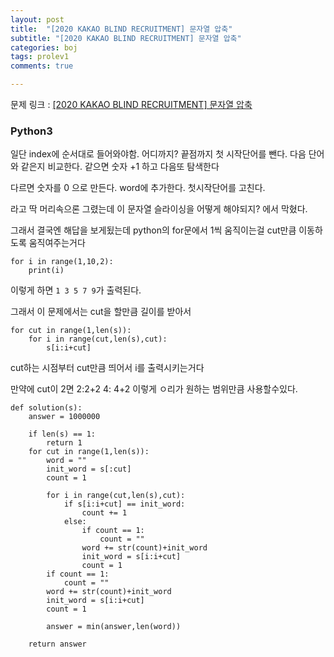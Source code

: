 ```yaml
---
layout: post
title:  "[2020 KAKAO BLIND RECRUITMENT] 문자열 압축"
subtitle: "[2020 KAKAO BLIND RECRUITMENT] 문자열 압축"
categories: boj
tags: prolev1
comments: true

---
```


문제 링크 : [[2020 KAKAO BLIND RECRUITMENT] 문자열 압축](https://programmers.co.kr/learn/courses/30/lessons/60057)

### Python3

일단 index에 순서대로 들어와야함. 어디까지? 끝점까지
첫 시작단어를 뺀다.
다음 단어와 같은지 비교한다.
같으면 숫자 +1 하고 다음또 탐색한다
    
다르면 숫자를 0 으로 만든다.
word에 추가한다.
첫시작단어를 고친다. 

라고 딱 머리속으론 그렸는데 이 문자열 슬라이싱을 어떻게 해야되지? 에서 막혔다.

그래서 결국엔 해답을 보게됬는데 python의 for문에서 1씩 움직이는걸 cut만큼 이동하도록 움직여주는거다

```
for i in range(1,10,2):
    print(i)
```
이렇게 하면 `1 3 5 7 9`가 출력된다.

그래서 이 문제에서는 cut을 할만큼 길이를 받아서

```
for cut in range(1,len(s)):    
    for i in range(cut,len(s),cut):
        s[i:i+cut]
```
cut하는 시점부터 cut만큼 띄어서 i를 출력시키는거다

만약에 cut이 2면 2:2+2 4: 4+2 이렇게 ㅇ리가 원하는 범위만큼 사용할수있다.

```
def solution(s):
    answer = 1000000
    
    if len(s) == 1:
        return 1
    for cut in range(1,len(s)):
        word = ""
        init_word = s[:cut]
        count = 1
        
        for i in range(cut,len(s),cut):
            if s[i:i+cut] == init_word:
                count += 1
            else:
                if count == 1:
                    count = ""
                word += str(count)+init_word
                init_word = s[i:i+cut]
                count = 1
        if count == 1:
            count = ""
        word += str(count)+init_word
        init_word = s[i:i+cut]
        count = 1
        
        answer = min(answer,len(word))
        
    return answer
```